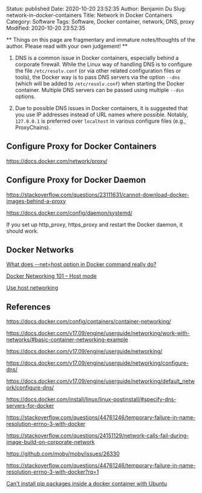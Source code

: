 Status: published
Date: 2020-10-20 23:52:35
Author: Benjamin Du
Slug: network-in-docker-containers
Title: Network in Docker Containers
Category: Software
Tags: Software, Docker container, network, DNS, proxy
Modified: 2020-10-20 23:52:35

**
Things on this page are fragmentary and immature notes/thoughts of the author.
Please read with your own judgement!
**

1. DNS is a common issue in Docker containers, 
  especially behind a corporate firewall.
  While the Linux way of handling DNS is to configure the file `/etc/resolv.conf` 
  (or via other related configuration files or tools),
  the Docker way is to pass DNS servers via the option `--dns`
  (which will be added to `/etc/resolv.conf`) 
  when starting the Docker container.
  Multiple DNS servers can be passed using multiple `--dsn` options.


2. Due to possible DNS issues in Docker containers, 
  it is suggested that you use IP addresses instead of URL names where possible. 
  Notably, `127.0.0.1` is preferred over `localhost` in various configure files (e.g., ProxyChains).


## Configure Proxy for Docker Containers

https://docs.docker.com/network/proxy/

## Configure Proxy for Docker Daemon

https://stackoverflow.com/questions/23111631/cannot-download-docker-images-behind-a-proxy

https://docs.docker.com/config/daemon/systemd/

If you set up http_proxy, https_proxy and restart the Docker daemon, 
it should work.

## Docker Networks

[What does --net=host option in Docker command really do?](https://stackoverflow.com/questions/43316376/what-does-net-host-option-in-docker-command-really-do)

[Docker Networking 101 – Host mode](http://www.dasblinkenlichten.com/docker-networking-101-host-mode/)

[Use host networking](https://docs.docker.com/network/host/)



## References

https://docs.docker.com/config/containers/container-networking/

https://docs.docker.com/v17.09/engine/userguide/networking/work-with-networks/#basic-container-networking-example

https://docs.docker.com/v17.09/engine/userguide/networking/

https://docs.docker.com/v17.09/engine/userguide/networking/configure-dns/

https://docs.docker.com/v17.09/engine/userguide/networking/default_network/configure-dns/

https://docs.docker.com/install/linux/linux-postinstall/#specify-dns-servers-for-docker

https://stackoverflow.com/questions/44761246/temporary-failure-in-name-resolution-errno-3-with-docker

https://stackoverflow.com/questions/24151129/network-calls-fail-during-image-build-on-corporate-network

https://github.com/moby/moby/issues/26330

https://stackoverflow.com/questions/44761246/temporary-failure-in-name-resolution-errno-3-with-docker?rq=1

[Can't install pip packages inside a docker container with Ubuntu](https://stackoverflow.com/questions/28668180/cant-install-pip-packages-inside-a-docker-container-with-ubuntu)
